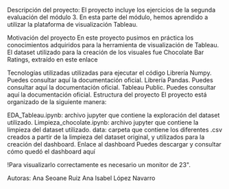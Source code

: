 Descripción del proyecto:
El proyecto incluye los ejercicios de la segunda evaluación del módulo 3. En esta parte del módulo, hemos aprendido a utilizar la plataforma de visualización Tableau.

Motivación del proyecto
En este proyecto pusimos en práctica los conocimientos adquiridos para la herramienta de visualización de Tableau. El dataset utilizado para la creación de los visuales fue Chocolate Bar Ratings, extraído en este enlace

Tecnologías utilizadas utilizadas para ejecutar el código
Librería Numpy. Puedes consultar aquí la documentación oficial.
Librería Pandas. Puedes consultar aquí la documentación oficial.
Tableau Public. Puedes consultar aquí la documentación oficial.
Estructura del proyecto
El proyecto está organizado de la siguiente manera:

EDA_Tableau.ipynb: archivo jupyter que contiene la exploración del dataset utilizado.
Limpieza_chocolate.ipynb: archivo jupyter que contiene la limpieza del dataset utilizado.
data: carpeta que contiene los diferentes .csv creados a partir de la limpieza del dataset original, y utilizados para la creación del dashboard.
Enlace al dashboard
Puedes descargar y consultar cómo quedó el dashboard aquí

!Para visualizarlo correctamente es necesario un monitor de 23".

Autoras:
Ana Seoane Ruiz
Ana Isabel López Navarro 